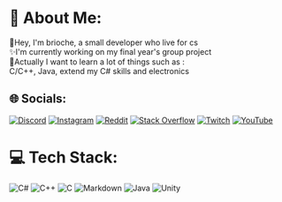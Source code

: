 # 💫 About Me:
🍻Hey, I'm brioche, a small developer who live for cs<br>✨I'm currently working on my final year's group project<br>📜Actually I want to learn a lot of things such as :<br>C/C++, Java, extend my C# skills and electronics


## 🌐 Socials:
[![Discord](https://img.shields.io/badge/Discord-%237289DA.svg?logo=discord&logoColor=white)](https://discord.gg/ZVv8qfaYTu) [![Instagram](https://img.shields.io/badge/Instagram-%23E4405F.svg?logo=Instagram&logoColor=white)](https://instagram.com/briocheshiny) [![Reddit](https://img.shields.io/badge/Reddit-%23FF4500.svg?logo=Reddit&logoColor=white)](https://reddit.com/user/BriocheShiny) [![Stack Overflow](https://img.shields.io/badge/-Stackoverflow-FE7A16?logo=stack-overflow&logoColor=white)](https://stackoverflow.com/users/22835388) [![Twitch](https://img.shields.io/badge/Twitch-%239146FF.svg?logo=Twitch&logoColor=white)](https://twitch.tv/Brioche_shiny) [![YouTube](https://img.shields.io/badge/YouTube-%23FF0000.svg?logo=YouTube&logoColor=white)](https://youtube.com/@@brioche4877) 

# 💻 Tech Stack:
![C#](https://img.shields.io/badge/c%23-%23239120.svg?style=for-the-badge&logo=csharp&logoColor=white) ![C++](https://img.shields.io/badge/c++-%2300599C.svg?style=for-the-badge&logo=c%2B%2B&logoColor=white) ![C](https://img.shields.io/badge/c-%2300599C.svg?style=for-the-badge&logo=c&logoColor=white) ![Markdown](https://img.shields.io/badge/markdown-%23000000.svg?style=for-the-badge&logo=markdown&logoColor=white) ![Java](https://img.shields.io/badge/java-%23ED8B00.svg?style=for-the-badge&logo=openjdk&logoColor=white) ![Unity](https://img.shields.io/badge/unity-%23000000.svg?style=for-the-badge&logo=unity&logoColor=white)


<!-- Proudly created with GPRM ( https://gprm.itsvg.in ) -->
